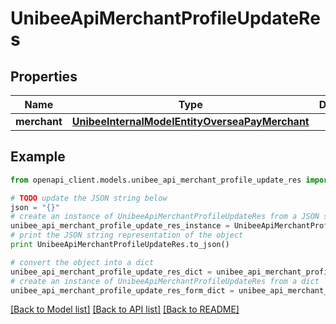 # UnibeeApiMerchantProfileUpdateRes


## Properties

Name | Type | Description | Notes
------------ | ------------- | ------------- | -------------
**merchant** | [**UnibeeInternalModelEntityOverseaPayMerchant**](UnibeeInternalModelEntityOverseaPayMerchant.md) |  | [optional] 

## Example

```python
from openapi_client.models.unibee_api_merchant_profile_update_res import UnibeeApiMerchantProfileUpdateRes

# TODO update the JSON string below
json = "{}"
# create an instance of UnibeeApiMerchantProfileUpdateRes from a JSON string
unibee_api_merchant_profile_update_res_instance = UnibeeApiMerchantProfileUpdateRes.from_json(json)
# print the JSON string representation of the object
print UnibeeApiMerchantProfileUpdateRes.to_json()

# convert the object into a dict
unibee_api_merchant_profile_update_res_dict = unibee_api_merchant_profile_update_res_instance.to_dict()
# create an instance of UnibeeApiMerchantProfileUpdateRes from a dict
unibee_api_merchant_profile_update_res_form_dict = unibee_api_merchant_profile_update_res.from_dict(unibee_api_merchant_profile_update_res_dict)
```
[[Back to Model list]](../README.md#documentation-for-models) [[Back to API list]](../README.md#documentation-for-api-endpoints) [[Back to README]](../README.md)


